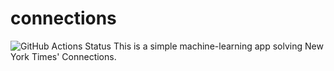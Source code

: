 # connections

![GitHub Actions Status](https://github.com/antoni0kim/connections/workflows/main/badge.svg?branch=versions)
This is a simple machine-learning app solving New York Times' Connections.